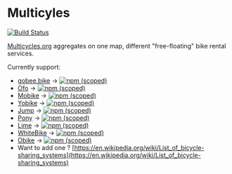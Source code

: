 # Multicyles

[![Build Status](https://travis-ci.org/PierrickP/multicycles.svg?branch=master)](https://travis-ci.org/PierrickP/multicycles)

[Multicycles.org](http://multicycles.org) aggregates on one map, different "free-floating" bike rental services.

Currently support:

* [gobee.bike](http://gobee.bike) -> [![npm (scoped)](https://img.shields.io/npm/v/@multicycles/gobee.bike.svg)](https://www.npmjs.com/package/@multicycles/gobee.bike)
* [Ofo](https://www.ofo.com) -> [![npm (scoped)](https://img.shields.io/npm/v/@multicycles/ofo.svg)](https://www.npmjs.com/package/@multicycles/ofo)
* [Mobike](https://mobike.com/global/) -> [![npm (scoped)](https://img.shields.io/npm/v/@multicycles/mobike.svg)](https://www.npmjs.com/package/@multicycles/mobike)
* [Yobike](https://yobike.co.uk) -> [![npm (scoped)](https://img.shields.io/npm/v/@multicycles/yobike.svg)](https://www.npmjs.com/package/@multicycles/yobike)
* [Jump](https://jumpbikes.com) -> [![npm (scoped)](https://img.shields.io/npm/v/@multicycles/jump.svg)](https://www.npmjs.com/package/@multicycles/jump)
* [Pony](http://getapony.com) -> [![npm (scoped)](https://img.shields.io/npm/v/@multicycles/pony.svg)](https://www.npmjs.com/package/@multicycles/pony)
* [Lime](http://www.limebike.com/) -> [![npm (scoped)](https://img.shields.io/npm/v/@multicycles/lime.svg)](https://www.npmjs.com/package/@multicycles/lime)
* [WhiteBike](https://www.facebook.com/White-bikes-Biele-bicykle-183156078451725/) -> [![npm (scoped)](https://img.shields.io/npm/v/@multicycles/whitebikes.svg)](https://www.npmjs.com/package/@multicycles/whitebikes)
* [Obike](https://www.o.bike/) -> [![npm (scoped)](https://img.shields.io/npm/v/@multicycles/obike.svg)](https://www.npmjs.com/package/@multicycles/obike)
* Want to add one ? [https://en.wikipedia.org/wiki/List_of_bicycle-sharing_systems](https://en.wikipedia.org/wiki/List_of_bicycle-sharing_systems)

